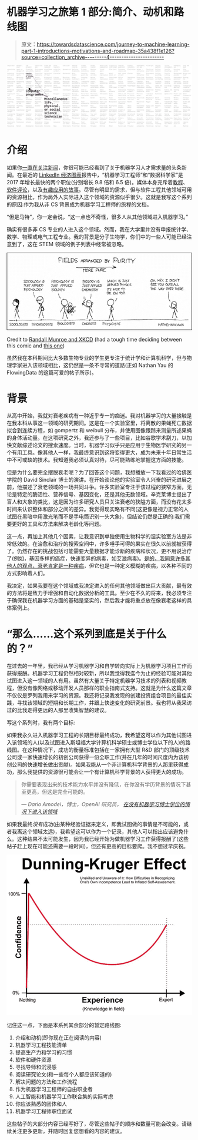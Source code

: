 # 机器学习之旅第 1 部分:简介、动机和路线图

> 原文：<https://towardsdatascience.com/journey-to-machine-learning-part-1-introductions-motivations-and-roadmap-35a438f1e126?source=collection_archive---------4----------------------->

![](img/9d21dc9b3b2898e781e3967e56c21536.png)

# 介绍

如果你[一直在关注新闻](https://www.nytimes.com/2017/10/22/technology/artificial-intelligence-experts-salaries.html)，你很可能已经看到了关于机器学习人才需求量的头条新闻。在最近的 [LinkedIn 经济图表](https://economicgraph.linkedin.com/)报告中，“机器学习工程师”和“数据科学家”是 2017 年增长最快的两个职位(分别增长 9.8 倍和 6.5 倍)。媒体本身充斥着[教程](https://medium.com/@ageitgey/machine-learning-is-fun-part-6-how-to-do-speech-recognition-with-deep-learning-28293c162f7a)、[软件评论](/battle-of-the-deep-learning-frameworks-part-i-cff0e3841750)，以及[有趣应用的故事](https://blog.statsbot.co/deep-learning-achievements-4c563e034257)。尽管有明显的需求，但与软件工程其他领域可用的资源相比，作为局外人实际进入这个领域的资源似乎很少。这就是我写这个系列的原因:作为我从非 CS 背景成为机器学习工程师的旅程的文档。

“但是马特”，你一定会说，“这一点也不奇怪，很多人从其他领域进入机器学习。”

确实有很多非 CS 专业的人进入这个领域。然而，我在大学里并没有申报统计学、数学、物理或电气工程专业。我的背景是分子生物学，你们中的一些人可能已经注意到了，这在 STEM 领域的例子列表中经常被忽略。

![](img/a0a5f58af46fd7aa01309c2b5014f9c6.png)

Credit to [Randall Munroe and XKCD](https://xkcd.com/435/) (had a tough time deciding between this comic and [this one](https://xkcd.com/1838/))

虽然我在本科期间比大多数生物专业的学生更专注于统计学和计算机科学，但与物理学家进入该领域相比，这仍然是一条不寻常的道路(正如 Nathan Yau 的 FlowingData 的这篇可爱的帖子所示)。

# 背景

从高中开始，我就对衰老疾病有一种近乎专一的痴迷。我对机器学习的大量接触是在我本科从事这一领域的研究期间。这是在一个实验室里，将离散的果蝇死亡数据拟合到连续方程，如 gompertz 和 weibull 分布，并使用图像跟踪来测量所述果蝇的身体活动量。在这项研究之外，我还参与了一些项目，比如谷歌学术刮刀，以加快文献综述论文的搜索速度。当时，机器学习似乎只是应用于生物医学研究的另一个有用工具。像其他人一样，我最终意识到这将变得更大，成为未来十年日常生活中不可或缺的技术。我知道我必须认真对待，尽可能熟练地掌握这方面的技能。

但是为什么要完全摆脱衰老呢？为了回答这个问题，我想播放一下我看过的哈佛医学院的 David Sinclair 博士的演讲。在开始谈论他的实验室令人兴奋的研究进展之前，他描述了衰老领域的一场共同斗争。许多实验室专注于该过程的狭窄方面，无论是特定的酶活性、营养信号、基因变化，还是其他无数领域。辛克莱博士提出了盲人和大象的类比，这是因为许多研究人员只关注衰老的狭隘方面，而没有花太多时间来认识整体和部分之间的差异。我觉得现实略有不同(这更像是视力正常的人试图在黑暗中用激光笔而不是手电筒识别一头大象)，但结论仍然是正确的:我们需要更好的工具和方法来解决老龄化等问题。

这一点，再加上其他几个因素，让我意识到单独使用生物科学的湿实验室方法是非常低效的。在治愈和治疗的搜索空间中，许多唾手可得的果实在很久以前就被获得了。仍然存在的挑战包括可能需要大量数据才能诊断的疾病和状况，更不用说治疗了(例如，基因多样的癌症，快速变异的病毒，如艾滋病毒)。[是的，我同意许多其他人的观点，衰老肯定是一种疾病](https://www.ncbi.nlm.nih.gov/pmc/articles/PMC4471741/)，但它也是一种定义模糊的疾病，以各种不同的方式影响着人们。

我决定，如果我要在这个领域或我决定进入的任何其他领域做出巨大贡献，最有效的方法将是致力于增强和自动化数据分析的工具。至少在不久的将来，我必须专注于确保我在机器学习方面的基础是坚实的，然后我才能将重点放在像衰老这样的具体案例上。

# “那么……这个系列到底是关于什么的？”

在过去的一年里，我已经从学习机器学习和自学转向实际上为机器学习项目工作而获得报酬。机器学习工程仍然相对较新，所以我觉得我迄今为止的经验可能对其他试图进入这一领域的人有用。虽然有大量关于特定机器学习技术的列表和视频教程，但没有像网络或移动开发人员那样的职业指南式支持。这就是为什么这篇文章不仅仅是罗列我用来学习的资源。我还将记录我发现的创建投资组合项目的最佳实践，寻找该领域的短期和长期工作，并跟上快速变化的研究前景。我也将从我采访过的比我走得更远的人那里收集智慧的建议。

写这个系列时，我有两个目标:

如果我永久进入机器学习工程的长期目标最终成功，我希望这可以作为其他试图进入该领域的人(以及试图进入斯坦福大学计算机科学硕士或博士学位以下的人)的路线图。在这种情况下，成功的衡量标准包括在一家拥有大型 R&D 部门的顶级技术公司或一家快速增长的初创公司获得一份全职工作(并在几年的时间尺度内为该初创公司的快速增长做出贡献)。如果我能从一个非计算机科学背景的人那里获得成功，那么我提供的资源很可能会让一个有计算机科学背景的人获得更大的成功。

> 你需要表现出来的技术能力水平并没有降低，在你没有学历背景的情况下甚至更高，但这是完全可能的。
> 
> *— Dario Amodei，博士，OpenAI 研究员，* [*在没有机器学习博士学位的情况下进入该领域*](https://80000hours.org/2017/07/podcast-the-world-needs-ai-researchers-heres-how-to-become-one/#full-transcript)

如果我最终*没有*成功(由某种经验证据来定义，即我试图做的事情是不可能的，或者我离这个领域太远)，我希望这可以作为一个记录，其他人可以指出应该避免什么。这种结果不太可能发生，因为我已经开始为做机器学习工作获得报酬了(这些帖子赶上现在可能还需要一段时间)，但还有更高的目标要爬。我不想过早庆祝。

![](img/522c1ca12cce3f321d80fb87c2f6e414.png)

记住这一点，下面是本系列其余部分的暂定路线图:

1.  介绍和动机(即你现在正在阅读的内容)
2.  机器学习工程技能清单
3.  提高生产力和学习的习惯
4.  软件和硬件资源
5.  寻找导师和沉浸感
6.  阅读研究论文(和一些每个人都应该知道的)
7.  解决问题的方法和工作流程
8.  作为机器学习工程师的自由职业者
9.  人工智能和机器学习工作联合集的实际考虑
10.  你应该熟悉的团体和人
11.  机器学习工程师职位面试

这些帖子的大部分内容已经写好了，尽管这些帖子的顺序和数量可能会改变。请继续关注更多更新，并随时回复您想看的内容的建议。